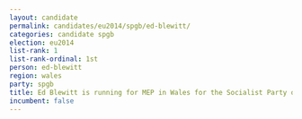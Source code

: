 ```yaml
---
layout: candidate
permalink: candidates/eu2014/spgb/ed-blewitt/
categories: candidate spgb
election: eu2014
list-rank: 1
list-rank-ordinal: 1st
person: ed-blewitt
region: wales
party: spgb
title: Ed Blewitt is running for MEP in Wales for the Socialist Party of Great Britain
incumbent: false
---
```

